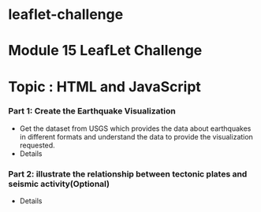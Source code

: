 # leaflet-challenge

# Module 15 LeafLet Challenge
# Topic : HTML and JavaScript
### Part 1: Create the Earthquake Visualization
  - Get the dataset from USGS which provides the data about earthquakes in different formats and understand the data to provide the visualization requested.
  - Details
### Part 2: illustrate the relationship between tectonic plates and seismic activity(Optional)
  - Details
